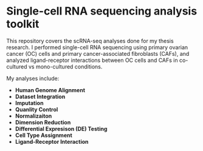 # Single-cell RNA sequencing analysis toolkit
This repository covers the scRNA-seq analyses done for my thesis research. I performed single-cell RNA sequencing using primary ovarian cancer (OC) cells and primary cancer-associated fibroblasts (CAFs), and analyzed ligand-receptor interactions between OC cells and CAFs in co-cultured vs mono-cultured conditions.   

My analyses include: 

+ **Human Genome Alignment**
+ **Dataset Integration**
+ **Imputation**
+ **Quanlity Control**
+ **Normalizaiton**
+ **Dimension Reduction**
+ **Differential Expresison (DE) Testing**
+ **Cell Type Assignment**
+ **Ligand-Receptor Interaction**

